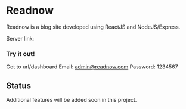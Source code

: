 # Readnow

Readnow is a blog site developed using ReactJS and NodeJS/Express.

Server link:

### Try it out!

Got to url/dashboard
Email: admin@readnow.com
Password: 1234567

## Status

Additional features will be added soon in this project.

